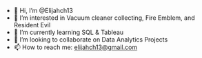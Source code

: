 - 👋 Hi, I’m @Elijahch13
- 👀 I’m interested in Vacuum cleaner collecting, Fire Emblem, and Resident Evil
- 🌱 I’m currently learning SQL & Tableau
- 💞️ I’m looking to collaborate on Data Analytics Projects
- 📫 How to reach me: elijahch13@gmail.com

<!---
Elijahch13/Elijahch13 is a ✨ special ✨ repository because its `README.md` (this file) appears on your GitHub profile.
You can click the Preview link to take a look at your changes.
--->
